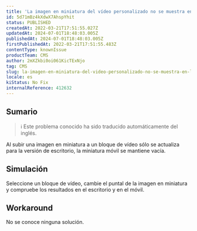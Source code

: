 ```yaml
---
title: 'La imagen en miniatura del vídeo personalizado no se muestra en la versión móvil'
id: 5d71mBz4kXdwX7AhspYhit
status: PUBLISHED
createdAt: 2022-03-21T17:51:55.027Z
updatedAt: 2024-07-01T18:48:03.005Z
publishedAt: 2024-07-01T18:48:03.005Z
firstPublishedAt: 2022-03-21T17:51:55.483Z
contentType: knownIssue
productTeam: CMS
author: 2mXZkbi0oi061KicTExNjo
tag: CMS
slug: la-imagen-en-miniatura-del-video-personalizado-no-se-muestra-en-la-version-movil
locale: es
kiStatus: No Fix
internalReference: 412632
---
```


## Sumario

>ℹ️ Este problema conocido ha sido traducido automáticamente del inglés.


Al subir una imagen en miniatura a un bloque de vídeo sólo se actualiza para la versión de escritorio, la miniatura móvil se mantiene vacía.




## Simulación


Seleccione un bloque de vídeo, cambie el puntal de la imagen en miniatura y compruebe los resultados en el escritorio y en el móvil.




## Workaround


No se conoce ninguna solución.

